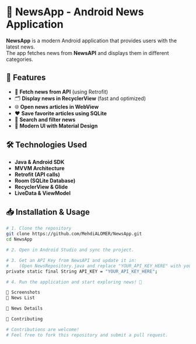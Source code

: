 # 📱 NewsApp - Android News Application


**NewsApp** is a modern Android application that provides users with the latest news.  
The app fetches news from **NewsAPI** and displays them in different categories.

## 🚀 Features
- 📰 **Fetch news from API** (using Retrofit)
- 🗂 **Display news in RecyclerView** (fast and optimized)
- 🌐 **Open news articles in WebView**
- ❤️ **Save favorite articles using SQLite**
- 🔎 **Search and filter news**
- 🎨 **Modern UI with Material Design**

## 🛠 Technologies Used
- **Java & Android SDK**
- **MVVM Architecture**
- **Retrofit (API calls)**
- **Room (SQLite Database)**
- **RecyclerView & Glide**
- **LiveData & ViewModel**

## 📥 Installation & Usage
```sh
# 1. Clone the repository
git clone https://github.com/MehdiALOMER/NewsApp.git
cd NewsApp

# 2. Open in Android Studio and sync the project.

# 3. Get an API Key from NewsAPI and update it in:
#    (Open NewsRepository.java and replace "YOUR_API_KEY_HERE" with your actual API key.)
private static final String API_KEY = "YOUR_API_KEY_HERE";

# 4. Run the application and start exploring news! 🚀

🎨 Screenshots
📰 News List

📄 News Details

📝 Contributing

# Contributions are welcome!
# Feel free to fork this repository and submit a pull request.